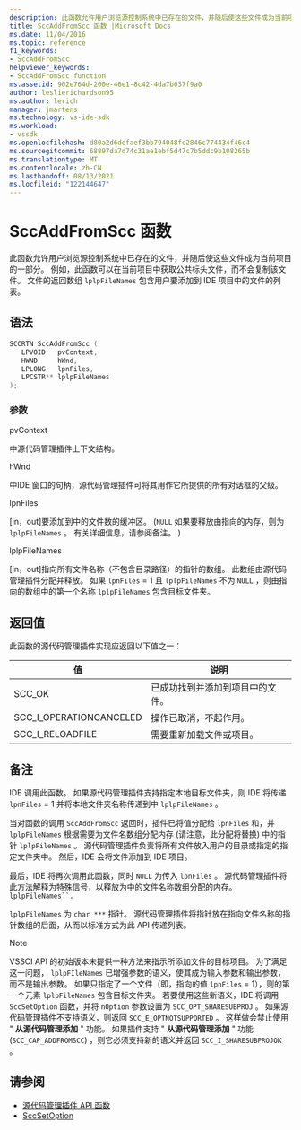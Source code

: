 ```yaml
---
description: 此函数允许用户浏览源控制系统中已存在的文件，并随后使这些文件成为当前项目的一部分。
title: SccAddFromScc 函数 |Microsoft Docs
ms.date: 11/04/2016
ms.topic: reference
f1_keywords:
- SccAddFromScc
helpviewer_keywords:
- SccAddFromScc function
ms.assetid: 902e764d-200e-46e1-8c42-4da7b037f9a0
author: leslierichardson95
ms.author: lerich
manager: jmartens
ms.technology: vs-ide-sdk
ms.workload:
- vssdk
ms.openlocfilehash: d80a2d6defaef3bb794048fc2846c774434f46c4
ms.sourcegitcommit: 68897da7d74c31ae1ebf5d47c7b5ddc9b108265b
ms.translationtype: MT
ms.contentlocale: zh-CN
ms.lasthandoff: 08/13/2021
ms.locfileid: "122144647"
---
```

# <a name="sccaddfromscc-function"></a>SccAddFromScc 函数
此函数允许用户浏览源控制系统中已存在的文件，并随后使这些文件成为当前项目的一部分。 例如，此函数可以在当前项目中获取公共标头文件，而不会复制该文件。 文件的返回数组 `lplpFileNames` 包含用户要添加到 IDE 项目中的文件的列表。

## <a name="syntax"></a>语法

```cpp
SCCRTN SccAddFromScc (
   LPVOID   pvContext,
   HWND     hWnd,
   LPLONG   lpnFiles,
   LPCSTR** lplpFileNames
);
```

### <a name="parameters"></a>参数
 pvContext

中源代码管理插件上下文结构。

 hWnd

中IDE 窗口的句柄，源代码管理插件可将其用作它所提供的所有对话框的父级。

 lpnFiles

[in，out]要添加到中的文件数的缓冲区。  (`NULL` 如果要释放由指向的内存，则为 `lplpFileNames` 。 有关详细信息，请参阅备注。 ) 

 lplpFileNames

[in，out]指向所有文件名称（不包含目录路径）的指针的数组。 此数组由源代码管理插件分配并释放。 如果 `lpnFiles` = 1 且 `lplpFileNames` 不为 `NULL` ，则由指向的数组中的第一个名称 `lplpFileNames` 包含目标文件夹。

## <a name="return-value"></a>返回值
 此函数的源代码管理插件实现应返回以下值之一：

|值|说明|
|-----------|-----------------|
|SCC_OK|已成功找到并添加到项目中的文件。|
|SCC_I_OPERATIONCANCELED|操作已取消，不起作用。|
|SCC_I_RELOADFILE|需要重新加载文件或项目。|

## <a name="remarks"></a>备注
 IDE 调用此函数。 如果源代码管理插件支持指定本地目标文件夹，则 IDE 将传递 `lpnFiles` = 1 并将本地文件夹名称传递到中 `lplpFileNames` 。

 当对函数的调用 `SccAddFromScc` 返回时，插件已将值分配给 `lpnFiles` 和，并 `lplpFileNames` 根据需要为文件名数组分配内存 (请注意，此分配将替换) 中的指针 `lplpFileNames` 。 源代码管理插件负责将所有文件放入用户的目录或指定的指定文件夹中。 然后，IDE 会将文件添加到 IDE 项目。

 最后，IDE 将再次调用此函数，同时 `NULL` 为传入 `lpnFiles` 。 源代码管理插件将此方法解释为特殊信号，以释放为中的文件名称数组分配的内存。 `lplpFileNames``.`

 `lplpFileNames` 为 `char ***` 指针。 源代码管理插件将指针放在指向文件名称的指针数组的后面，从而以标准方式为此 API 传递列表。

> [!NOTE]
> VSSCI API 的初始版本未提供一种方法来指示所添加文件的目标项目。 为了满足这一问题， `lplpFIleNames` 已增强参数的语义，使其成为输入参数和输出参数，而不是输出参数。 如果只指定了一个文件（即，指向的值 `lpnFiles` = 1），则的第一个元素 `lplpFileNames` 包含目标文件夹。 若要使用这些新语义，IDE 将调用 `SccSetOption` 函数，并将 `nOption` 参数设置为 `SCC_OPT_SHARESUBPROJ` 。 如果源代码管理插件不支持语义，则返回 `SCC_E_OPTNOTSUPPORTED` 。 这样做会禁止使用 " **从源代码管理添加** " 功能。 如果插件支持 " **从源代码管理添加** " 功能 (`SCC_CAP_ADDFROMSCC`) ，则它必须支持新的语义并返回 `SCC_I_SHARESUBPROJOK` 。

## <a name="see-also"></a>请参阅
- [源代码管理插件 API 函数](../extensibility/source-control-plug-in-api-functions.md)
- [SccSetOption](../extensibility/sccsetoption-function.md)
